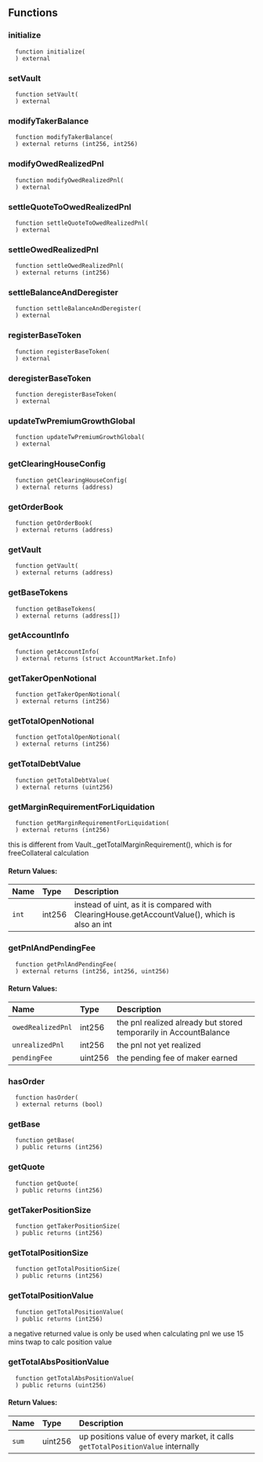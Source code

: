 
## Functions
### initialize
```solidity
  function initialize(
  ) external
```




### setVault
```solidity
  function setVault(
  ) external
```




### modifyTakerBalance
```solidity
  function modifyTakerBalance(
  ) external returns (int256, int256)
```




### modifyOwedRealizedPnl
```solidity
  function modifyOwedRealizedPnl(
  ) external
```




### settleQuoteToOwedRealizedPnl
```solidity
  function settleQuoteToOwedRealizedPnl(
  ) external
```




### settleOwedRealizedPnl
```solidity
  function settleOwedRealizedPnl(
  ) external returns (int256)
```




### settleBalanceAndDeregister
```solidity
  function settleBalanceAndDeregister(
  ) external
```




### registerBaseToken
```solidity
  function registerBaseToken(
  ) external
```




### deregisterBaseToken
```solidity
  function deregisterBaseToken(
  ) external
```




### updateTwPremiumGrowthGlobal
```solidity
  function updateTwPremiumGrowthGlobal(
  ) external
```




### getClearingHouseConfig
```solidity
  function getClearingHouseConfig(
  ) external returns (address)
```




### getOrderBook
```solidity
  function getOrderBook(
  ) external returns (address)
```




### getVault
```solidity
  function getVault(
  ) external returns (address)
```




### getBaseTokens
```solidity
  function getBaseTokens(
  ) external returns (address[])
```




### getAccountInfo
```solidity
  function getAccountInfo(
  ) external returns (struct AccountMarket.Info)
```




### getTakerOpenNotional
```solidity
  function getTakerOpenNotional(
  ) external returns (int256)
```




### getTotalOpenNotional
```solidity
  function getTotalOpenNotional(
  ) external returns (int256)
```




### getTotalDebtValue
```solidity
  function getTotalDebtValue(
  ) external returns (uint256)
```




### getMarginRequirementForLiquidation
```solidity
  function getMarginRequirementForLiquidation(
  ) external returns (int256)
```

this is different from Vault._getTotalMarginRequirement(), which is for freeCollateral calculation


#### Return Values:
| Name                           | Type          | Description                                                                  |
| :----------------------------- | :------------ | :--------------------------------------------------------------------------- |
|`int` | int256 | instead of uint, as it is compared with ClearingHouse.getAccountValue(), which is also an int
### getPnlAndPendingFee
```solidity
  function getPnlAndPendingFee(
  ) external returns (int256, int256, uint256)
```



#### Return Values:
| Name                           | Type          | Description                                                                  |
| :----------------------------- | :------------ | :--------------------------------------------------------------------------- |
|`owedRealizedPnl` | int256 | the pnl realized already but stored temporarily in AccountBalance
|`unrealizedPnl` | int256 | the pnl not yet realized
|`pendingFee` | uint256 | the pending fee of maker earned
### hasOrder
```solidity
  function hasOrder(
  ) external returns (bool)
```




### getBase
```solidity
  function getBase(
  ) public returns (int256)
```




### getQuote
```solidity
  function getQuote(
  ) public returns (int256)
```




### getTakerPositionSize
```solidity
  function getTakerPositionSize(
  ) public returns (int256)
```




### getTotalPositionSize
```solidity
  function getTotalPositionSize(
  ) public returns (int256)
```




### getTotalPositionValue
```solidity
  function getTotalPositionValue(
  ) public returns (int256)
```

a negative returned value is only be used when calculating pnl
we use 15 mins twap to calc position value


### getTotalAbsPositionValue
```solidity
  function getTotalAbsPositionValue(
  ) public returns (uint256)
```



#### Return Values:
| Name                           | Type          | Description                                                                  |
| :----------------------------- | :------------ | :--------------------------------------------------------------------------- |
|`sum` | uint256 | up positions value of every market, it calls `getTotalPositionValue` internally

